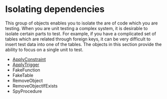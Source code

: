 # Isolating dependencies

This group of objects enables you to isolate the are of code which you are testing. When you are unit testing a complex system, it is desirable to isolate certain parts to test. For example, if you have a complicated set of tables which are related through foreign keys, it can be very difficult to insert test data into one of the tables. The objects in this section provide the ability to focus on a single unit to test.

- [ApplyConstraint](applyconstraint.md)
- [ApplyTrigger](applytrigger.md)
- FakeFunction
- FakeTable
- RemoveObject
- RemoveObjectIfExists
- SpyProcedure